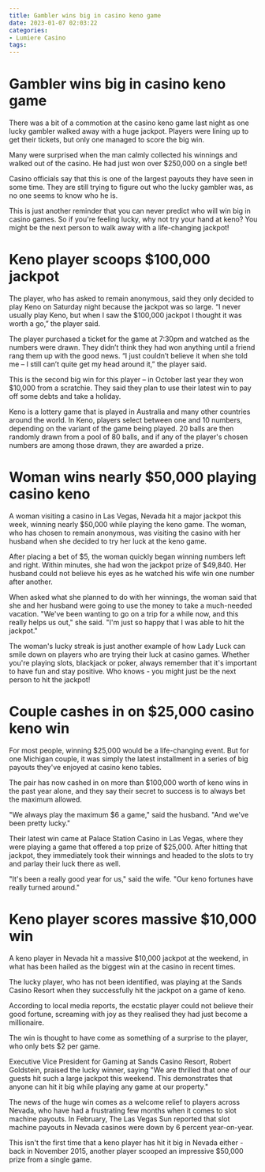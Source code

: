 ```yaml
---
title: Gambler wins big in casino keno game 
date: 2023-01-07 02:03:22
categories:
- Lumiere Casino
tags:
---
```



#  Gambler wins big in casino keno game 

There was a bit of a commotion at the casino keno game last night as one lucky gambler walked away with a huge jackpot. Players were lining up to get their tickets, but only one managed to score the big win.

Many were surprised when the man calmly collected his winnings and walked out of the casino. He had just won over $250,000 on a single bet!

Casino officials say that this is one of the largest payouts they have seen in some time. They are still trying to figure out who the lucky gambler was, as no one seems to know who he is.

This is just another reminder that you can never predict who will win big in casino games. So if you're feeling lucky, why not try your hand at keno? You might be the next person to walk away with a life-changing jackpot!

#  Keno player scoops $100,000 jackpot 

The player, who has asked to remain anonymous, said they only decided to play Keno on Saturday night because the jackpot was so large. “I never usually play Keno, but when I saw the $100,000 jackpot I thought it was worth a go,” the player said.

The player purchased a ticket for the game at 7:30pm and watched as the numbers were drawn. They didn’t think they had won anything until a friend rang them up with the good news. “I just couldn’t believe it when she told me – I still can’t quite get my head around it,” the player said.

This is the second big win for this player – in October last year they won $10,000 from a scratchie. They said they plan to use their latest win to pay off some debts and take a holiday.

Keno is a lottery game that is played in Australia and many other countries around the world. In Keno, players select between one and 10 numbers, depending on the variant of the game being played. 20 balls are then randomly drawn from a pool of 80 balls, and if any of the player's chosen numbers are among those drawn, they are awarded a prize.

#  Woman wins nearly $50,000 playing casino keno 

A woman visiting a casino in Las Vegas, Nevada hit a major jackpot this week, winning nearly $50,000 while playing the keno game. The woman, who has chosen to remain anonymous, was visiting the casino with her husband when she decided to try her luck at the keno game.

After placing a bet of $5, the woman quickly began winning numbers left and right. Within minutes, she had won the jackpot prize of $49,840. Her husband could not believe his eyes as he watched his wife win one number after another.

When asked what she planned to do with her winnings, the woman said that she and her husband were going to use the money to take a much-needed vacation. "We've been wanting to go on a trip for a while now, and this really helps us out," she said. "I'm just so happy that I was able to hit the jackpot."

The woman's lucky streak is just another example of how Lady Luck can smile down on players who are trying their luck at casino games. Whether you're playing slots, blackjack or poker, always remember that it's important to have fun and stay positive. Who knows - you might just be the next person to hit the jackpot!

#  Couple cashes in on $25,000 casino keno win 

For most people, winning $25,000 would be a life-changing event. But for one Michigan couple, it was simply the latest installment in a series of big payouts they've enjoyed at casino keno tables.

The pair has now cashed in on more than $100,000 worth of keno wins in the past year alone, and they say their secret to success is to always bet the maximum allowed.

"We always play the maximum $6 a game," said the husband. "And we've been pretty lucky."

Their latest win came at Palace Station Casino in Las Vegas, where they were playing a game that offered a top prize of $25,000. After hitting that jackpot, they immediately took their winnings and headed to the slots to try and parlay their luck there as well.

"It's been a really good year for us," said the wife. "Our keno fortunes have really turned around."

#  Keno player scores massive $10,000 win

A keno player in Nevada hit a massive $10,000 jackpot at the weekend, in what has been hailed as the biggest win at the casino in recent times.

The lucky player, who has not been identified, was playing at the Sands Casino Resort when they successfully hit the jackpot on a game of keno.

According to local media reports, the ecstatic player could not believe their good fortune, screaming with joy as they realised they had just become a millionaire.

The win is thought to have come as something of a surprise to the player, who only bets $2 per game.

Executive Vice President for Gaming at Sands Casino Resort, Robert Goldstein, praised the lucky winner, saying "We are thrilled that one of our guests hit such a large jackpot this weekend. This demonstrates that anyone can hit it big while playing any game at our property."



The news of the huge win comes as a welcome relief to players across Nevada, who have had a frustrating few months when it comes to slot machine payouts. In February, The Las Vegas Sun reported that slot machine payouts in Nevada casinos were down by 6 percent year-on-year.

This isn't the first time that a keno player has hit it big in Nevada either - back in November 2015, another player scooped an impressive $50,000 prize from a single game.